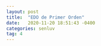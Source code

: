 ```yaml
---
layout: post
title:  "EDO de Primer Orden"
date:   2020-11-20 18:51:43 -0400
categories: senluv
tag: 4
---
```

